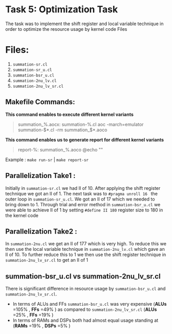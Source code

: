 # Task 5: Optimization Task

The task was to implement the shift register and local variable technique in order to optimize the resource usage by kernel code
Files


# Files:
1. `summation-sr.cl`
2. `summation-sr_u.cl`
3. `summation-bsr_u.cl`
4. `summation-2nu_lv.cl`
5. `summation-2nu_lv_sr.cl`


## Makefile Commands:
**This command enables to execute different kernel variants**

> summation_%.aocx: summation-%.cl
aoc -march=emulator summation-$*.cl
-rm summation_$*.aoco

**This command enables us to generate report for different kernel variants**

> report-%: summation_%.aoco
	@echo ""

Example : `make run-sr` | `make report-sr`



## Parallelization Take1 :

Initially in `summation-sr.cl` we had II of 10. After applying the shift register technique we got an II of 1. The next task was to `#pragma unroll 16 ` the outer loop in `summation-sr_u.cl`. We got an II of 17 which we needed to bring down to 1. Through trial and error method in `summation-bsr_u.cl` we were able to achieve II of 1 by setting `#define II 180` register size to 180 in the kernel code

## Parallelization Take2 :
In `summation-2nu.cl` we get an II of 177 which is very high. To reduce this we then use the local variable technique in `summation-2nu_lv.cl` which gave an II of 10. To further reduce this to 1 we then use the shift register technique in `summation-2nu_lv_sr.cl` to get an II of 1


## summation-bsr_u.cl   vs   summation-2nu_lv_sr.cl

There is significant difference in resource usage by `summation-bsr_u.cl` and `summation-2nu_lv_sr.cl`. 

 - In terms of ALUs and FFs `summation-bsr_u.cl` was very expensive (**ALUs** =105% ,  **FFs** =49% ) as compared to `summation-2nu_lv_sr.cl` (**ALUs** =25% ,  **FFs** =19% )
 - In terms of RAMs and DSPs both had almost equal usage standing at (**RAMs** =19% ,  **DSPs** =5% )


